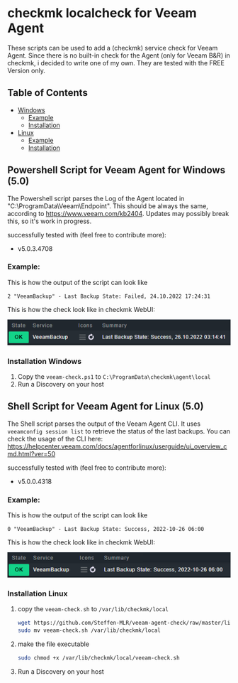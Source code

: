 # checkmk localcheck for Veeam Agent

These scripts can be used to add a (checkmk) service check for Veeam Agent.
Since there is no built-in check for the Agent (only for Veeam B&R) in checkmk,
i decided to write one of my own. They are tested with the FREE Version only.

## Table of Contents

* [Windows](#powershell-script-for-veeam-agent-for-windows-50)
    * [Example](#example)
    * [Installation](#installation-windows)
* [Linux](#shell-script-for-veeam-agent-for-linux-50)
    * [Example](#example)
    * [Installation](#installation-linux)

## Powershell Script for Veeam Agent for Windows (5.0)

The Powershell script parses the Log of the Agent located in "C:\ProgramData\Veeam\Endpoint". This should be always the same, according to https://www.veeam.com/kb2404. Updates may possibly break this, so it's work in progress.

successfully tested with (feel free to contribute more):
- v5.0.3.4708

### Example:
This is how the output of the script can look like

```
2 "VeeamBackup" - Last Backup State: Failed, 24.10.2022 17:24:31
```

This is how the check look like in checkmk WebUI:

![cmk-windows](screenshots/cmk-windows.png)

### Installation Windows

1. Copy the `veeam-check.ps1` to `C:\ProgramData\checkmk\agent\local`
2. Run a Discovery on your host

## Shell Script for Veeam Agent for Linux (5.0)

The Shell script parses the output of the Veeam Agent CLI. It uses `veeamconfig session list` to retrieve the status of the last backups. You can check the usage of the CLI here: https://helpcenter.veeam.com/docs/agentforlinux/userguide/ui_overview_cmd.html?ver=50

successfully tested with (feel free to contribute more):
- v5.0.0.4318

### Example:
This is how the output of the script can look like

```
0 "VeeamBackup" - Last Backup State: Success, 2022-10-26 06:00
```

This is how the check look like in checkmk WebUI:

![cmk-linux](screenshots/cmk-linux.png)

### Installation Linux

1. copy the `veeam-check.sh` to `/var/lib/checkmk/local`
    ```sh
    wget https://github.com/Steffen-MLR/veeam-agent-check/raw/master/linux/veeam-check.sh
    sudo mv veeam-check.sh /var/lib/checkmk/local
    ```
2. make the file executable
    ```sh
    sudo chmod +x /var/lib/checkmk/local/veeam-check.sh
    ```
3. Run a Discovery on your host